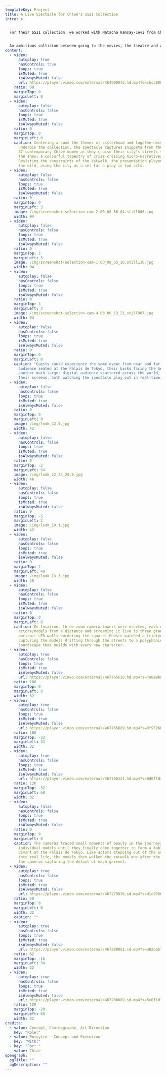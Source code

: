 ```yaml
---
templateKey: Project
title: A Live Spectacle for Chloé's SS21 Collection
intro: >-
  

  For their SS21 collection, we worked with Natacha Ramsay-Levi from Chloé to imagine and create a live spectacle spilling through the streets of Paris, its grand finale unfolding against the backdrop of the Palais de Tokyo.


  An ambitious collision between going to the movies, the theatre and a fashion show, we conceptualised, choreographed and executed the multilayered event from start to finish; from trailers and teasers to the live event, to livestream, to its digital afterlife.
content:
  - video:
      autoplay: true
      hasControls: true
      loops: true
      isMuted: true
      isAlwaysMuted: false
      url: https://player.vimeo.com/external/464600042.hd.mp4?s=cbcc8003cf744bacbe72c14f3d94dfb0c33e9685&profile_id=175
    ratio: 60
    marginTop: 0
    marginLeft: 0
  - video:
      autoplay: false
      hasControls: false
      loops: true
      isMuted: true
      isAlwaysMuted: false
    ratio: 0
    marginTop: 0
    marginLeft: 0
    caption: Centering around the themes of sisterhood and togetherness that
      underpin the collection, the spectacle captures snippets from the lives of
      37 contemporary Chloé women as they cruise their city’s streets to reach
      the show; a colourful tapestry of criss-crossing micro-narratives.
      Resisting the constraints of the catwalk, the presentation played out in
      the wild, using the city as a set for a play in two acts.
  - video:
      autoplay: false
      hasControls: false
      loops: true
      isMuted: true
      isAlwaysMuted: false
    ratio: 0
    marginTop: 0
    marginLeft: 3
    image: /img/screenshot-selection-cam-2.00_00_56_04.still006.jpg
    width: 94
  - video:
      autoplay: false
      hasControls: false
      loops: true
      isMuted: true
      isAlwaysMuted: false
    ratio: 0
    marginTop: 3
    marginLeft: 3
    image: /img/screenshot-selection-cam-1.00_09_35_10.still138.jpg
    width: 94
  - video:
      autoplay: false
      hasControls: false
      loops: true
      isMuted: true
      isAlwaysMuted: false
    ratio: 0
    marginTop: 3
    marginLeft: 3
    image: /img/screenshot-selection-cam-4.00_00_13_21.still007.jpg
    width: 94
  - video:
      autoplay: false
      hasControls: false
      loops: true
      isMuted: true
      isAlwaysMuted: false
    ratio: 0
    marginTop: 0
    marginLeft: 0
    caption: "Guests could experience the same event from near and far: a small
      audience seated at the Palais de Tokyo, their backs facing the Seine, and
      another much larger digital audience scattered across the world, facing
      their screens, both watching the spectacle play out in real-time."
  - video:
      autoplay: false
      hasControls: false
      loops: true
      isMuted: true
      isAlwaysMuted: false
    ratio: 0
    marginTop: 0
    marginLeft: 0
    image: /img/look_32.5.jpg
    width: 42
  - video:
      autoplay: false
      hasControls: false
      loops: true
      isMuted: true
      isAlwaysMuted: false
    ratio: 0
    marginTop: -2
    marginLeft: 54
    image: /img/look_22_23_24.5.jpg
    width: 46
  - video:
      autoplay: false
      hasControls: false
      loops: true
      isMuted: true
      isAlwaysMuted: false
    ratio: 0
    marginTop: -5
    marginLeft: 2
    image: /img/look_19.1.jpg
    width: 42
  - video:
      autoplay: false
      hasControls: false
      loops: true
      isMuted: true
      isAlwaysMuted: false
    ratio: 0
    marginTop: 7
    marginLeft: 49
    image: /img/look_13.3.jpg
    width: 48
  - video:
      autoplay: false
      hasControls: false
      loops: true
      isMuted: true
      isAlwaysMuted: false
    ratio: 0
    marginTop: 0
    marginLeft: 0
    caption: On location, three zoom camera towers were erected, each capturing the
      actors/models from a distance and streaming it live to three grand
      portrait LED walls bordering the square. Guests watched a triptych
      capturing the models drifting through the streets to a polyphonic
      soundscape that builds with every new character.
  - video:
      autoplay: true
      hasControls: false
      loops: true
      isMuted: true
      isAlwaysMuted: false
      url: https://player.vimeo.com/external/467765638.hd.mp4?s=7a8e9bd544ab38fde8c1ceae3cb94359b0d33a62&profile_id=175
    ratio: 100
    marginTop: 0
    marginLeft: 0
    width: 32
  - video:
      autoplay: true
      hasControls: false
      loops: true
      isMuted: true
      isAlwaysMuted: false
      url: https://player.vimeo.com/external/467765889.hd.mp4?s=9f95266a30f9b60bcdb61845a47ec394415c070d&profile_id=175
    ratio: 100
    marginTop: -32
    marginLeft: 34
    width: 32
  - video:
      autoplay: true
      hasControls: false
      loops: true
      isMuted: true
      isAlwaysMuted: false
      url: https://player.vimeo.com/external/467766121.hd.mp4?s=0d0ffd36469e7c50ccf1b6fff0bb56721050097d&profile_id=175
    ratio: 120
    marginTop: -32
    marginLeft: 68
    width: 32
  - video:
      autoplay: false
      hasControls: false
      loops: true
      isMuted: true
      isAlwaysMuted: false
    ratio: 0
    marginTop: 0
    marginLeft: 0
    caption: The cameras traced small moments of beauty in the journeys of the
      individual models until they finally came together to form a tableaux
      vivant at the Palais de Tokyo. Like actors stepping out of the screen and
      into real life, the models then walked the catwalk one after the other,
      the cameras capturing the detail of each garment.
  - video:
      autoplay: true
      hasControls: false
      loops: true
      isMuted: true
      isAlwaysMuted: false
      url: https://player.vimeo.com/external/467279976.sd.mp4?s=d1c9760a1a6d2f965feca97fe8ce17a2dc161114&profile_id=165
    ratio: 50
    marginTop: 0
    marginLeft: 0
    width: 32
    caption: ""
  - video:
      autoplay: true
      hasControls: false
      loops: true
      isMuted: true
      isAlwaysMuted: false
      url: https://player.vimeo.com/external/467280061.sd.mp4?s=a82ba57df77ef93207a2226dbc434de955a53685&profile_id=165
    ratio: 62
    marginTop: -16
    marginLeft: 34
    width: 32
  - video:
      autoplay: true
      hasControls: false
      loops: true
      isMuted: true
      isAlwaysMuted: false
      url: https://player.vimeo.com/external/467280089.sd.mp4?s=5e8f5d121d8dbf610ccb676186040cd2fc1d3cf7&profile_id=165
    ratio: 120
    marginTop: -20
    marginLeft: 68
    width: 32
credits:
  - value: Concept, Choreography, Art Direction
    key: "Role:"
  - value: Poiuytre – Concept and Execution
    key: "With:"
  - key: "For: "
    value: Chloe
opengraph:
  ogTitle: ""
  ogDescription: ""
---
```


